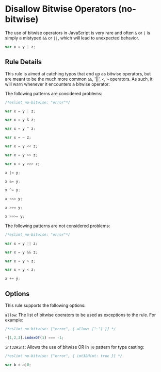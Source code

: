 # Disallow Bitwise Operators (no-bitwise)

The use of bitwise operators in JavaScript is very rare and often `&` or `|` is simply a mistyped `&&` or `||`, which will lead to unexpected behavior.

```js
var x = y | z;
```

## Rule Details

This rule is aimed at catching typos that end up as bitwise operators, but are meant to be the much more common `&&`, '||', `<`, `>` operators. As such, it will warn whenever it encounters a bitwise operator:

The following patterns are considered problems:

```js
/*eslint no-bitwise: "error"*/

var x = y | z;

var x = y & z;

var x = y ^ z;

var x = ~ z;

var x = y << z;

var x = y >> z;

var x = y >>> z;

x |= y;

x &= y;

x ^= y;

x <<= y;

x >>= y;

x >>>= y;
```

The following patterns are not considered problems:

```js
/*eslint no-bitwise: "error"*/

var x = y || z;

var x = y && z;

var x = y > z;

var x = y < z;

x += y;
```

## Options

This rule supports the following options:

`allow`: The list of bitwise operators to be used as exceptions to the rule. For example:

```js
/*eslint no-bitwise: ["error", { allow: ["~"] }] */

~[1,2,3].indexOf(1) === -1;
```

`int32Hint`: Allows the use of bitwise OR in `|0` pattern for type casting:

```js
/*eslint no-bitwise: ["error", { int32Hint: true }] */

var b = a|0;
```
